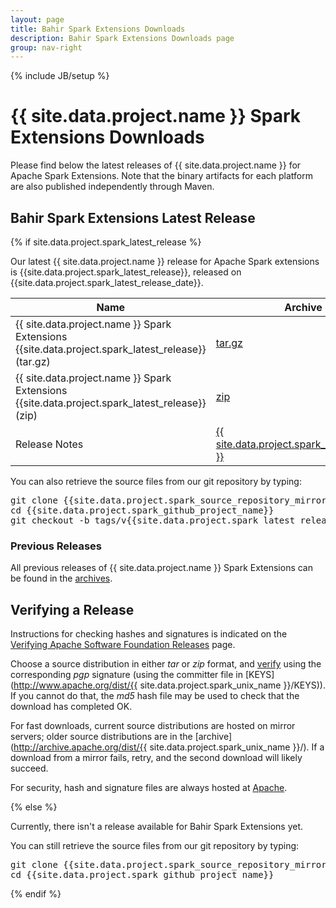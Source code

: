 ```yaml
---
layout: page
title: Bahir Spark Extensions Downloads
description: Bahir Spark Extensions Downloads page
group: nav-right
---
```

<!--
{% comment %}
Licensed to the Apache Software Foundation (ASF) under one or more
contributor license agreements.  See the NOTICE file distributed with
this work for additional information regarding copyright ownership.
The ASF licenses this file to you under the Apache License, Version 2.0
(the "License"); you may not use this file except in compliance with
the License.  You may obtain a copy of the License at

http://www.apache.org/licenses/LICENSE-2.0

Unless required by applicable law or agreed to in writing, software
distributed under the License is distributed on an "AS IS" BASIS,
WITHOUT WARRANTIES OR CONDITIONS OF ANY KIND, either express or implied.
See the License for the specific language governing permissions and
limitations under the License.
{% endcomment %}
-->

{% include JB/setup %}

# {{ site.data.project.name }} Spark Extensions Downloads

Please find below the latest releases of {{ site.data.project.name }} for Apache Spark Extensions. Note that the binary artifacts for each platform are also published independently through Maven.

## Bahir Spark Extensions Latest Release 

{% if site.data.project.spark_latest_release %}

Our latest {{ site.data.project.name }} release for Apache Spark extensions is {{site.data.project.spark_latest_release}}, released on {{site.data.project.spark_latest_release_date}}.

<table class="table table-hover sortable">
    <thead>
        <tr>
            <th><b>Name</b></th>
            <th><b>Archive</b></th>
            <th><b>MD5</b></th>
            <!--th><b>SHA-1</b></th-->
            <th><b>signature</b></th>
        </tr>
    </thead>
    <tbody>
        <tr>
            <td>{{ site.data.project.name }} Spark Extensions {{site.data.project.spark_latest_release}} (tar.gz)</td>
            <td><a href="http://www.apache.org/dyn/closer.lua/{{site.data.project.spark_unix_name}}/{{site.data.project.spark_latest_release}}/apache-bahir-{{site.data.project.spark_latest_release}}-src.tar.gz">tar.gz</a></td>
            <td><a href="http://www.apache.org/dist/{{site.data.project.spark_unix_name}}/{{site.data.project.spark_latest_release}}/apache-bahir-{{site.data.project.spark_latest_release}}-src.tar.gz.md5">MD5</a></td>
            <!--td><a href="http://www.apache.org/dist/{{site.data.project.spark_unix_name}}/{{site.data.project.spark_latest_release}}/apache-bahir-{{site.data.project.spark_latest_release}}-src.tar.gz.sha1">SHA-1</a></td-->
            <td><a href="http://www.apache.org/dist/{{site.data.project.spark_unix_name}}/{{site.data.project.spark_latest_release}}/apache-bahir-{{site.data.project.spark_latest_release}}-src.tar.gz.asc">ASC</a></td>
        </tr>
        <tr>
            <td>{{ site.data.project.name }} Spark Extensions {{site.data.project.spark_latest_release}} (zip)</td>
            <td><a href="http://www.apache.org/dyn/closer.lua/{{site.data.project.spark_unix_name}}/{{site.data.project.spark_latest_release}}/apache-bahir-{{site.data.project.spark_latest_release}}-src.zip">zip</a></td>
            <td><a href="http://www.apache.org/dist/{{site.data.project.spark_unix_name}}/{{site.data.project.spark_latest_release}}/apache-bahir-{{site.data.project.spark_latest_release}}-src.zip.md5">MD5</a></td>
            <!--td><a href="http://www.apache.org/dist/{{site.data.project.spark_unix_name}}/{{site.data.project.spark_latest_release}}/apache-bahir-{{site.data.project.spark_latest_release}}-src.zip.sha1">SHA-1</a></td-->
            <td><a href="http://www.apache.org/dist/{{site.data.project.spark_unix_name}}/{{site.data.project.spark_latest_release}}/apache-bahir-{{site.data.project.spark_latest_release}}-src.zip.asc">ASC</a></td>
        </tr>
        <tr>
            <td>Release Notes</td>
            <td><a href="/releases/spark/{{ site.data.project.spark_latest_release }}/release-notes">{{ site.data.project.spark_latest_release }}</a></td>
            <td></td>
            <!--td></td-->
            <td></td>
        </tr>
    </tbody>
</table>

You can also retrieve the source files from our git repository by typing:

<pre>
git clone {{site.data.project.spark_source_repository_mirror}}
cd {{site.data.project.spark_github_project_name}}
git checkout -b tags/v{{site.data.project.spark_latest_release}} v{{site.data.project.spark_latest_release}}
</pre>

### Previous Releases

All previous releases of {{ site.data.project.name }} Spark Extensions can be found in the [archives](http://archive.apache.org/dist/{{site.data.project.spark_unix_name}}/).

## Verifying a Release

Instructions for checking hashes and signatures is indicated on the [Verifying Apache Software Foundation Releases](http://www.apache.org/info/verification.html) page.

Choose a source distribution in either *tar* or *zip* format,
and [verify](http://www.apache.org/dyn/closer.cgi#verify)
using the corresponding *pgp* signature (using the committer file in
[KEYS](http://www.apache.org/dist/{{ site.data.project.spark_unix_name }}/KEYS)).
If you cannot do that, the *md5* hash file may be used to check that the
download has completed OK.

For fast downloads, current source distributions are hosted on mirror servers;
older source distributions are in the
[archive](http://archive.apache.org/dist/{{ site.data.project.spark_unix_name }}/).
If a download from a mirror fails, retry, and the second download will likely
succeed.

For security, hash and signature files are always hosted at
[Apache](https://www.apache.org/dist).

{% else %}

Currently, there isn't a release available for Bahir Spark Extensions yet.

You can still retrieve the source files from our git repository by typing:

<pre>
git clone {{site.data.project.spark_source_repository_mirror}}
cd {{site.data.project.spark_github_project_name}}
</pre>

{% endif %}
